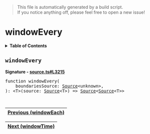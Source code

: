 > This file is automatically generated by a build script.<br>If you notice anything off, please feel free to open a new issue!

# windowEvery

<details><summary><b>Table of Contents</b></summary>

1. [<code>windowEvery</code>](#windowEvery)</details>

## <a name="windowEvery"></a><code>windowEvery</code>

<b>Signature - [source.ts#L3215](..\/..\/packages\/core\/src\/source.ts#L3215)</b>

<pre>function windowEvery(<br>    boundariesSource: <a href="../03-api-source/00-Source.md#Source-Interface">Source</a>&lt;unknown&gt;,<br>): &lt;T&gt;(source: <a href="../03-api-source/00-Source.md#Source-Interface">Source</a>&lt;T&gt;) =&gt; <a href="../03-api-source/00-Source.md#Source-Interface">Source</a>&lt;<a href="../03-api-source/00-Source.md#Source-Interface">Source</a>&lt;T&gt;&gt;</pre><br>

| [Previous \(windowEach\)](100-windowEach.md#readme) |
| --- |

<div align="right">

| [Next \(windowTime\)](102-windowTime.md#readme) |
| --- |
</div>
